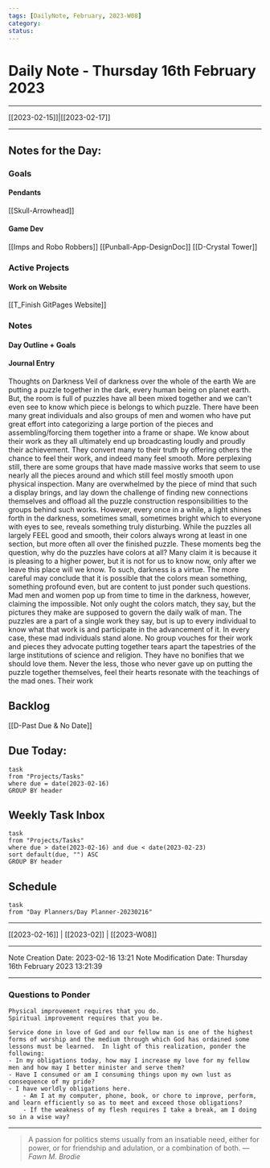 ```yaml
---
tags: [DailyNote, February, 2023-W08]
category:
status:
---
```


# Daily Note - Thursday 16th February 2023

---
[[2023-02-15]]|[[2023-02-17]]

---

## Notes for the Day:
### Goals
#### Pendants
[[Skull-Arrowhead]]

#### Game Dev
[[Imps and Robo Robbers]]
[[Punball-App-DesignDoc]]
[[D-Crystal Tower]]
### Active Projects
#### Work on Website
[[T_Finish GitPages Website]]

### Notes
#### Day Outline + Goals

#### Journal Entry
Thoughts on Darkness
Veil of darkness over the whole of the earth
We are putting a puzzle together in the dark, every human being on planet earth. But, the room is full of puzzles have all been mixed together and we can't even see to know which piece is belongs to which puzzle.  There have been many great individuals and also groups of men and women who have put great effort into categorizing a large portion of the pieces and assembling/forcing them together into a frame or shape. We know about their work as they all ultimately end up broadcasting loudly and proudly their achievement. They convert many to their truth by offering others the chance to feel their work, and indeed many feel smooth. More perplexing still, there are some groups that have made massive works that seem to use nearly all the pieces around and which still feel mostly smooth upon physical inspection.  Many are overwhelmed by the piece of mind that such a display brings, and lay down the challenge of finding new connections themselves and offload all the puzzle construction responsibilities to the groups behind such works.  However, every once in a while, a light shines forth in the darkness, sometimes small, sometimes bright which to everyone with eyes to see, reveals something truly disturbing.  While the puzzles all largely FEEL good and smooth, their colors always wrong at least in one section, but more often all over the finished puzzle.  These moments beg the question, why do the puzzles have colors at all?  Many claim it is because it is pleasing to a higher power, but it is not for us to know now, only after we leave this place will we know.  To such, darkness is a virtue. The more careful may conclude that it is possible that the colors mean something, something profound even, but are content to just ponder such questions.  Mad men and women pop up from time to time in the darkness, however, claiming the impossible.  Not only ought the colors match, they say, but the pictures they make are supposed to govern the daily walk of man.  The puzzles are a part of a single work they say, but is up to every individual to know what that work is and participate in the advancement of it.  In every case, these mad individuals stand alone. No group vouches for their work and pieces they advocate putting together tears apart the tapestries of the large institutions of science and religion.  They have no bonifies that we should love them.  Never the less, those who never gave up on putting the puzzle together themselves, feel their hearts resonate with the teachings of the mad ones.  Their work 

## Backlog
[[D-Past Due & No Date]]

## Due Today:
```dataview
task
from "Projects/Tasks"
where due = date(2023-02-16)
GROUP BY header
```

## Weekly Task Inbox
```dataview
task
from "Projects/Tasks"
where due > date(2023-02-16) and due < date(2023-02-23)
sort default(due, "") ASC
GROUP BY header
```

## Schedule
```dataview
task
from "Day Planners/Day Planner-20230216"

```
---
[[2023-02-16]] | [[2023-02]] | [[2023-W08]]

---

Note Creation Date: 2023-02-16 13:21
Note Modification Date: Thursday 16th February 2023 13:21:39 

---
### Questions to Ponder
	Physical improvement requires that you do.
	Spiritual improvement requires that you be.

	Service done in love of God and our fellow man is one of the highest forms of worship and the medium through which God has ordained some lessons must be learned.  In light of this realization, ponder the following:
	- In my obligations today, how may I increase my love for my fellow men and how may I better minister and serve them?
	- Have I consumed or am I consuming things upon my own lust as consequence of my pride?
	- I have worldly obligations here.  
		- Am I at my computer, phone, book, or chore to improve, perform, and learn efficiently so as to meet and exceed those obligations?  
		- If the weakness of my flesh requires I take a break, am I doing so in a wise way?

--- 
> A passion for politics stems usually from an insatiable need, either for power, or for friendship and adulation, or a combination of both.
> — <cite>Fawn M. Brodie</cite>